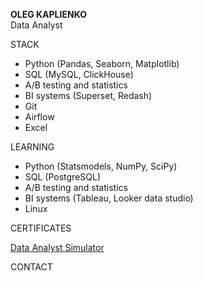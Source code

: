 **OLEG KAPLIENKO**  
Data Analyst

STACK

- Python (Pandas, Seaborn, Matplotlib)  
- SQL (MySQL, ClickHouse)  
- A/B testing and statistics  
- BI systems (Superset, Redash)  
- Git  
- Airflow  
- Excel  

LEARNING

- Python (Statsmodels, NumPy, SciPy)  
- SQL (PostgreSQL)  
- A/B testing and statistics  
- BI systems (Tableau, Looker data studio)  
- Linux  

CERTIFICATES

[Data Analyst Simulator](https://lab.karpov.courses/certificate/3f4910d2-f746-4339-9090-d13d2a7b0396/en/)

CONTACT



<!--
**okappa78/okappa78** is a ✨ _special_ ✨ repository because its `README.md` (this file) appears on your GitHub profile.

Here are some ideas to get you started:

- 🔭 I’m currently working on ...
- 🌱 I’m currently learning ...
- 👯 I’m looking to collaborate on ...
- 🤔 I’m looking for help with ...
- 💬 Ask me about ...
- 📫 How to reach me: ...
- 😄 Pronouns: ...
- ⚡ Fun fact: ...
-->
